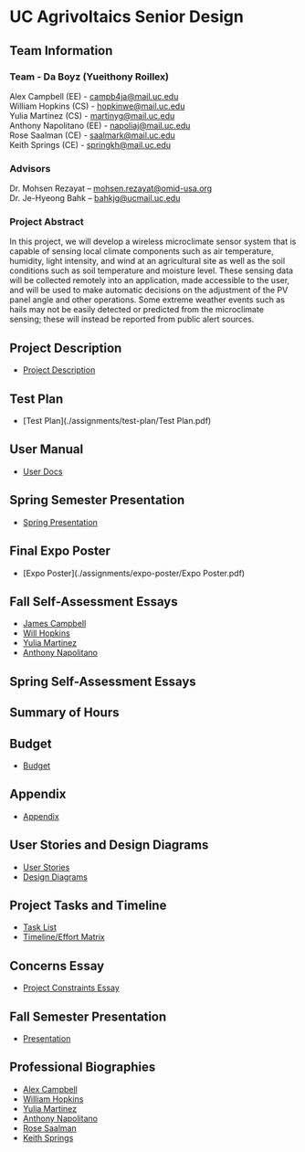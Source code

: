 # UC Agrivoltaics Senior Design
## Team Information
### Team - Da Boyz (Yueithony Roillex)
Alex Campbell (EE) - campb4ja@mail.uc.edu  
William Hopkins (CS) - hopkinwe@mail.uc.edu  
Yulia Martinez (CS) - martinyg@mail.uc.edu  
Anthony Napolitano (EE) - napoliaj@mail.uc.edu  
Rose Saalman (CE) - saalmark@mail.uc.edu  
Keith Springs (CE) - springkh@mail.uc.edu  

### Advisors
Dr. Mohsen Rezayat – mohsen.rezayat@omid-usa.org​  
Dr. Je-Hyeong Bahk – bahkjg@ucmail.uc.edu

### Project Abstract
In this project, we will develop a wireless microclimate sensor system that is capable of sensing local climate components such as air temperature, humidity, light intensity, and wind at an agricultural site as well as the soil conditions such as soil temperature and moisture level. These sensing data will be collected remotely into an application, made accessible to the user, and will be used to make automatic decisions on the adjustment of the PV panel angle and other operations. Some extreme weather events such as hails may not be easily detected or predicted from the microclimate sensing; these will instead be reported from public alert sources.​

## Project Description
* [Project Description](./assignments/Senior%20Design%20Project%20Description.pdf)

## Test Plan
* [Test Plan](./assignments/test-plan/Test Plan.pdf)

## User Manual
* [User Docs](./assignments/user-docs/)

## Spring Semester Presentation
* [Spring Presentation](./assignments/slideshow/spring-presentation-slidedeck.pdf)

## Final Expo Poster
* [Expo Poster](./assignments/expo-poster/Expo Poster.pdf)

## Fall Self-Assessment Essays
* [James Campbell](./assignments/individual-capstone-assessment/Individual%20Capstone%20Assessment.docx)
* [Will Hopkins](./assignments/individual-capstone-assessment/individual%20capstone%20assessment%20-%20Hopkins.pdf)
* [Yulia Martinez](./assignments/individual-capstone-assessment/Senior%20Design%20Individual%20Capstone%20Assessment%20-%20Yulia%20Martinez.pdf)
* [Anthony Napolitano](./assignments/individual-capstone-assessment/individual%20capstone%20assignment%20-%20Napolitano.pdf)

## Spring Self-Assessment Essays

## Summary of Hours

## Budget
* [Budget](./assignments/fall-design-report/budget.md)

## Appendix
* [Appendix](./assignments/fall-design-report/appendix/appendix.md)

## User Stories and Design Diagrams
* [User Stories](./assignments/user-stories/user-stories.md)
* [Design Diagrams](./assignments/design-diagrams/Assignment%20%234%20-%20Design%20Diagrams_R1.pdf)

## Project Tasks and Timeline
* [Task List](./assignments/task-list/task-list.md)
* [Timeline/Effort Matrix](./assignments/milestones-timeline-effort-matrix/Senior%20Design%20Gantt%20Chart%20Fall%202022.xlsx)

## Concerns Essay
* [Project Constraints Essay](./assignments/project-constraints-essay/Project%20Constraint%20Essay.pdf)

## Fall Semester Presentation
* [Presentation](./assignments/slideshow/slideshow.pdf)

## Professional Biographies
* [Alex Campbell](./assignments/professional-bios/james-campbell-ee.pdf)
* [William Hopkins](./assignments/professional-bios/will-hopkins-cs.md)
* [Yulia Martinez](./assignments/professional-bios/yulia-martinez-cs.md)
* [Anthony Napolitano](./assignments/professional-bios/anthony-napolitano-ee.pdf)
* [Rose Saalman](./assignments/professional-bios/Rose%20Saalman_CompE_SeniorDesign.pdf)
* [Keith Springs](./assignments/professional-bios/Rose%20Saalman_CompE_SeniorDesign.pdf)

